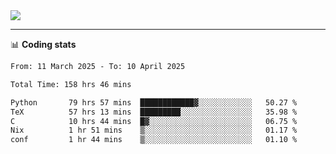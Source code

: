 <picture>
  <source
  srcset="https://github-readme-stats.vercel.app/api?username=sant0s12&show_icons=true&theme=dark"
  media="(prefers-color-scheme: dark)"
  />
  <source
  srcset="https://github-readme-stats.vercel.app/api?username=sant0s12&show_icons=true"
  media="(prefers-color-scheme: light)"
  />
  <img src="https://github-readme-stats.vercel.app/api?username=sant0s12&show_icons=true" />
</picture>

---

📊 **Coding stats**

<!--START_SECTION:waka-->

```txt
From: 11 March 2025 - To: 10 April 2025

Total Time: 158 hrs 46 mins

Python       79 hrs 57 mins  ████████████▓░░░░░░░░░░░░   50.27 %
TeX          57 hrs 13 mins  █████████░░░░░░░░░░░░░░░░   35.98 %
C            10 hrs 44 mins  █▓░░░░░░░░░░░░░░░░░░░░░░░   06.75 %
Nix          1 hr 51 mins    ▒░░░░░░░░░░░░░░░░░░░░░░░░   01.17 %
conf         1 hr 44 mins    ▒░░░░░░░░░░░░░░░░░░░░░░░░   01.10 %
```

<!--END_SECTION:waka-->
